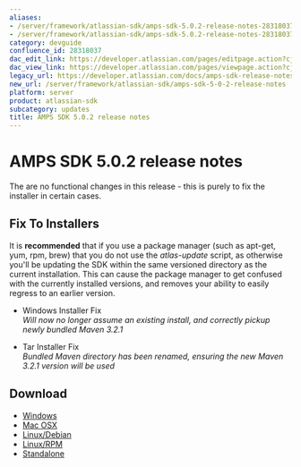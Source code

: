 ```yaml
---
aliases:
- /server/framework/atlassian-sdk/amps-sdk-5.0.2-release-notes-28318037.html
- /server/framework/atlassian-sdk/amps-sdk-5.0.2-release-notes-28318037.md
category: devguide
confluence_id: 28318037
dac_edit_link: https://developer.atlassian.com/pages/editpage.action?cjm=wozere&pageId=28318037
dac_view_link: https://developer.atlassian.com/pages/viewpage.action?cjm=wozere&pageId=28318037
legacy_url: https://developer.atlassian.com/docs/amps-sdk-release-notes/amps-sdk-5-0-2-release-notes
new_url: /server/framework/atlassian-sdk/amps-sdk-5-0-2-release-notes
platform: server
product: atlassian-sdk
subcategory: updates
title: AMPS SDK 5.0.2 release notes
---
```

# AMPS SDK 5.0.2 release notes

The are no functional changes in this release - this is purely to fix the installer in certain cases.

## Fix To Installers

It is **recommended** that if you use a package manager (such as apt-get, yum, rpm, brew) that you do not use the *atlas-update* script, as otherwise you'll be updating the SDK within the same versioned directory as the current installation. This can cause the package manager to get confused with the currently installed versions, and removes your ability to easily regress to an earlier version.

-   Windows Installer Fix  
    *Will now no longer assume an existing install, and correctly pickup newly bundled Maven 3.2.1*

-   Tar Installer Fix  
    *Bundled Maven directory has been renamed, ensuring the new Maven 3.2.1 version will be used*

## Download

-   <a href="https://marketplace.atlassian.com/plugins/atlassian-plugin-sdk-windows" class="external-link">Windows</a>
-   <a href="https://marketplace.atlassian.com/plugins/atlassian-plugin-sdk-mac" class="external-link">Mac OSX</a>
-   <a href="https://marketplace.atlassian.com/plugins/atlassian-plugin-sdk-deb" class="external-link">Linux/Debian</a>
-   <a href="https://marketplace.atlassian.com/plugins/atlassian-plugin-sdk-rpm" class="external-link">Linux/RPM</a>
-   <a href="https://marketplace.atlassian.com/plugins/atlassian-plugin-sdk-tgz" class="external-link">Standalone</a>


































































































































































































































































































